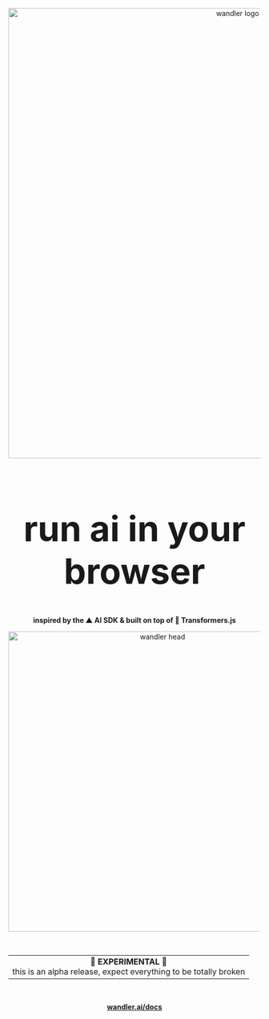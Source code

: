 <p align="center">
  <img src="https://github.com/user-attachments/assets/f05a4f68-797d-48c6-9b01-59b8ce24e8bc" alt="wandler logo" width="900">
</p>

<h1 align="center" style="font-size: 5em;">run ai in your browser</h1>

<div align="center">
  <p>
    <strong>inspired by the ▲ AI SDK & built on top of 🤗 Transformers.js</strong>
  </p>
</div>

<p align="center">
  <img src="https://github.com/user-attachments/assets/66ac6889-c8eb-45e1-8841-5b071db9fb7f" alt="wandler head" width="600">
</p>

<br/>

<div align="center">
  <table>
    <tr>
      <td align="center">
        <strong>🚨 EXPERIMENTAL 🚨</strong><br/>
        this is an alpha release, expect everything to be totally broken
      </td>
    </tr>
  </table>
</div>

<br/>

<p align="center">
  <strong><a href="https://wandler.ai/docs">wandler.ai/docs</a></strong>
</p>